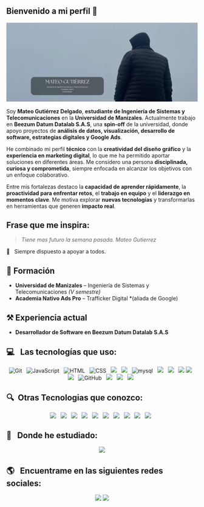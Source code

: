 ## Bienvenido a mi perfil 👋

![MATEO GUTIERREZ](imagenes/MATEO%20GUTIERREZ.jpg)

Soy **Mateo Gutiérrez Delgado**, **estudiante de Ingeniería de Sistemas y Telecomunicaciones** en la **Universidad de Manizales**. Actualmente trabajo en **Beezum Datum Datalab S.A.S**, una **spin-off** de la universidad, donde apoyo proyectos de **análisis de datos, visualización, desarrollo de software, estrategias digitales y Google Ads**.  

He combinado mi perfil **técnico** con la **creatividad del diseño gráfico** y la **experiencia en marketing digital**, lo que me ha permitido aportar soluciones en diferentes áreas. Me considero una persona **disciplinada, curiosa y comprometida**, siempre enfocada en alcanzar los objetivos con un enfoque colaborativo.  

Entre mis fortalezas destaco la **capacidad de aprender rápidamente**, la **proactividad para enfrentar retos**, el **trabajo en equipo** y el **liderazgo en momentos clave**. Me motiva explorar **nuevas tecnologías** y transformarlas en herramientas que generen **impacto real**.  

## Frase que me inspira:

> *Tiene mas futuro la semana pasada.
> Mateo Gutierrez*

:raising_hand: &nbsp;&nbsp;Siempre dispuesto a apoyar a todos.

## :pencil: Formación
- **Universidad de Manizales** – Ingeniería de Sistemas y Telecomunicaciones *(V semestre)*  
- **Academia Nativo Ads Pro** – Trafficker Digital *(aliada de Google)

## ⚒️ Experiencia actual
- **Desarrollador de Software en Beezum Datum Datalab S.A.S**  

## :computer: &nbsp;&nbsp;Las tecnologías que uso:

<p align="center">
  <img src="https://img.shields.io/badge/Git-F05032?style=for-the-badge&logo=git&logoColor=white" alt="Git" />&nbsp;&nbsp;
  <img src="https://img.shields.io/badge/JavaScript-323330?style=for-the-badge&logo=javascript&logoColor=F7DF1E" alt="JavaScript" />&nbsp;&nbsp;
  <img src="https://img.shields.io/badge/HTML5-E34F26?style=for-the-badge&logo=html5&logoColor=white" alt="HTML" />&nbsp;&nbsp;
  <img src="https://img.shields.io/badge/CSS3-1572B6?style=for-the-badge&logo=css3&logoColor=white" alt="CSS" />&nbsp;&nbsp;
  <img src="https://img.shields.io/badge/npm-CB3837?style=for-the-badge&logo=npm&logoColor=white"/>&nbsp;&nbsp;
  <img src="https://img.shields.io/badge/Python-FFD43B?style=for-the-badge&logo=python&logoColor=blue" />&nbsp;&nbsp;
  <img alt="mysql" src="https://img.shields.io/badge/MySQL-005C84?style=for-the-badge&logo=mysql&logoColor=white">&nbsp;&nbsp;
  <img src="https://img.shields.io/badge/json-5E5C5C?style=for-the-badge&logo=json&logoColor=white" />&nbsp;&nbsp;
  <img src="https://img.shields.io/badge/GitLab-330F63?style=for-the-badge&logo=gitlab&logoColor=white" />&nbsp;&nbsp;
  <img src="https://img.shields.io/badge/MongoDB-4EA94B?style=for-the-badge&logo=mongodb&logoColor=white" />
  <img src="https://img.shields.io/badge/Postman-FF6C37?style=for-the-badge&logo=Postman&logoColor=white"/>&nbsp;&nbsp;
  <img src="https://img.shields.io/badge/Notion-000000?style=for-the-badge&logo=notion&logoColor=white" />&nbsp;&nbsp;
    <img src="https://img.shields.io/badge/github%20-%23000.svg?&style=for-the-badge&logo=github&logoColor=white" alt="GitHub" />&nbsp;&nbsp;
  <img src="https://img.shields.io/badge/Visual_Studio_Code-0078D4?style=for-the-badge&logo=visual%20studio%20code&logoColor=white" />&nbsp;&nbsp;
  <img src="https://img.shields.io/badge/mac%20os-000000?style=for-the-badge&logo=apple&logoColor=white" />&nbsp;&nbsp;
    <img src="https://img.shields.io/badge/Windows-0078D6?style=for-the-badge&logo=windows&logoColor=white" />&nbsp;&nbsp;
</p>

## :mag:&nbsp;&nbsp;Otras Tecnologias que conozco:

<p align="center">
  <img src="https://img.shields.io/badge/Amazon AWS-FF9900?style=for-the-badge&logo=amazonaws&logoColor=white" />&nbsp;&nbsp;
  <img src="https://img.shields.io/badge/Vercel-000000?style=for-the-badge&logo=vercel&logoColor=white" />&nbsp;&nbsp;
  <img src="https://img.shields.io/badge/PostgreSQL-316192?style=for-the-badge&logo=postgresql&logoColor=white" />&nbsp;&nbsp;
  <img src="https://img.shields.io/badge/SQLite-07405E?style=for-the-badge&logo=sqlite&logoColor=white" />&nbsp;&nbsp;
  <img src="https://img.shields.io/badge/Bootstrap-563D7C?style=for-the-badge&logo=bootstrap&logoColor=white" />&nbsp;&nbsp;
  <img src="https://img.shields.io/badge/Node%20js-339933?style=for-the-badge&logo=nodedotjs&logoColor=white" />&nbsp;&nbsp;
  <img src="https://img.shields.io/badge/Xampp-F37623?style=for-the-badge&logo=xampp&logoColor=white" />&nbsp;&nbsp;
  <img src="https://img.shields.io/badge/Colab-F9AB00?style=for-the-badge&logo=googlecolab&color=525252"/>&nbsp;&nbsp;
  <img src="https://img.shields.io/badge/Numpy-777BB4?style=for-the-badge&logo=numpy&logoColor=white" />&nbsp;&nbsp;
  <img src="https://img.shields.io/badge/Pandas-2C2D72?style=for-the-badge&logo=pandas&logoColor=white" />&nbsp;&nbsp;
</p>

## :pencil: &nbsp;&nbsp;Donde he estudiado:

<p align="center">
<img src="https://img.shields.io/badge/Udemy-A100FF?style=for-the-badge&logo=Udemy&logoColor=white" />
</p>


## 🌎 &nbsp;&nbsp;Encuentrame en las siguientes redes sociales:

<p align="center">
  <a href="https://www.linkedin.com/in/mateo-guti%C3%A9rrez-delgado-47257033a/"><img src="https://img.shields.io/badge/LinkedIn-0077B5?style=for-the-badge&logo=linkedin&logoColor=white" /></a>
  <a href="https://www.instagram.com/0275_.matgs/?hl=es"><img src="https://img.shields.io/badge/Instagram-E4405F?style=for-the-badge&logo=instagram&logoColor=white" /></a>
</a>
</p>






